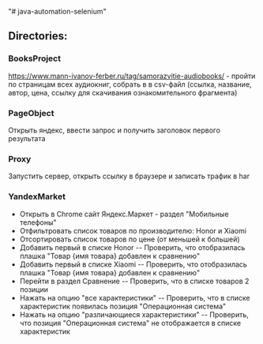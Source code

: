 "# java-automation-selenium" 

## Directories:

### BooksProject
https://www.mann-ivanov-ferber.ru/tag/samorazvitie-audiobooks/ - пройти по страницам всех аудиокниг, 
собрать в в csv-файл (ссылка, название, автор, цена, ссылку для скачивания ознакомительного фрагмента) 

### PageObject
Открыть яндекс, ввести запрос и получить заголовок первого результата

### Proxy
Запустить сервер, открыть ссылку в браузере и записать трафик в har

### YandexMarket
- Открыть в Chrome сайт Яндекс.Маркет - раздел "Мобильные телефоны"
- Отфильтровать список товаров по производителю: Honor и Xiaomi
- Отсортировать список товаров по цене (от меньшей к большей)
- Добавить первый в списке Honor
-- Проверить, что отобразилась плашка "Товар {имя товара} добавлен к сравнению"
- Добавить первый в списке Xiaomi
-- Проверить, что отобразилась плашка "Товар {имя товара} добавлен к сравнению" 
- Перейти в раздел Сравнение
-- Проверить, что в списке товаров 2 позиции
- Нажать на опцию "все характеристики"
-- Проверить, что в списке характеристик появилась позиция "Операционная система"
- Нажать на опцию "различающиеся характеристики"
-- Проверить, что позиция "Операционная система" не отображается в списке характеристик
